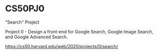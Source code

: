 # CS50PJ0
"Search" Project

Project 0 - Design a front-end for Google Search, Google Image Search, and Google Advanced Search.

https://cs50.harvard.edu/web/2020/projects/0/search/
